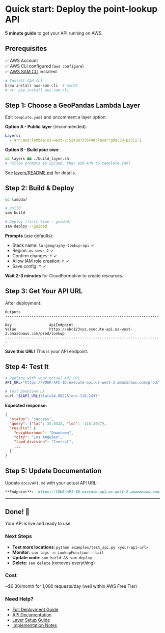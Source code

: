 # Quick start: Deploy the point-lookup API

**5 minute guide** to get your API running on AWS.

## Prerequisites

✅ AWS Account  
✅ AWS CLI configured (`aws configure`)  
✅ [AWS SAM CLI](https://docs.aws.amazon.com/serverless-application-model/latest/developerguide/install-sam-cli.html) installed

```bash
# Install SAM CLI
brew install aws-sam-cli  # macOS
# or: pip install aws-sam-cli
```

## Step 1: Choose a GeoPandas Lambda Layer

Edit `template.yaml` and uncomment a layer option:

**Option A - Public layer** (recommended):
```yaml
Layers:
  - arn:aws:lambda:us-west-2:524387336408:layer:gdal38-py311:1
```

**Option B - Build your own**:
```bash
cd layers && ./build_layer.sh
# Follow prompts to upload, then add ARN to template.yaml
```

See [layers/README.md](layers/README.md) for details.

## Step 2: Build & Deploy

```bash
cd lambda/

# Build
sam build

# Deploy (first time - guided)
sam deploy --guided
```

**Prompts** (use defaults):
- Stack name: `la-geography-lookup-api` ✓
- Region: `us-west-2` ✓
- Confirm changes: `Y` ✓
- Allow IAM role creation: `Y` ✓
- Save config: `Y` ✓

**Wait 2-3 minutes** for CloudFormation to create resources.

## Step 3: Get Your API URL

After deployment:
```
Outputs
-----------------------------------------------------------------------
Key                 ApiEndpoint
Value               https://abc123xyz.execute-api.us-west-2.amazonaws.com/prod/lookup
-----------------------------------------------------------------------
```

**Save this URL!** This is your API endpoint.

## Step 4: Test It

```bash
# Replace with your actual API URL
API_URL="https://YOUR-API-ID.execute-api.us-west-2.amazonaws.com/prod/lookup"

# Test Downtown LA
curl "${API_URL}?lat=34.0522&lon=-118.2437"
```

**Expected response:**
```json
{
  "status": "success",
  "query": {"lat": 34.0522, "lon": -118.2437},
  "results": {
    "neighborhood": "Downtown",
    "city": "Los Angeles",
    "lapd_division": "Central",
    ...
  }
}
```

## Step 5: Update Documentation

Update `docs/API.md` with your actual API URL:

```markdown
**Endpoint**: `https://YOUR-API-ID.execute-api.us-west-2.amazonaws.com/prod/lookup`
```

---

## Done! 🎉

Your API is live and ready to use.

### Next Steps

- **Test more locations**: `python examples/test_api.py <your-api-url>`
- **Monitor**: `sam logs -n LookupFunction --tail`
- **Update code**: `sam build && sam deploy`
- **Delete**: `sam delete` (removes everything)

### Cost

~$0.30/month for 1,000 requests/day (well within AWS Free Tier)

### Need Help?

- [Full Deployment Guide](DEPLOYMENT.md)
- [API Documentation](../docs/API.md)
- [Layer Setup Guide](layers/README.md)
- [Implementation Notes](../IMPLEMENTATION_NOTES.md)

